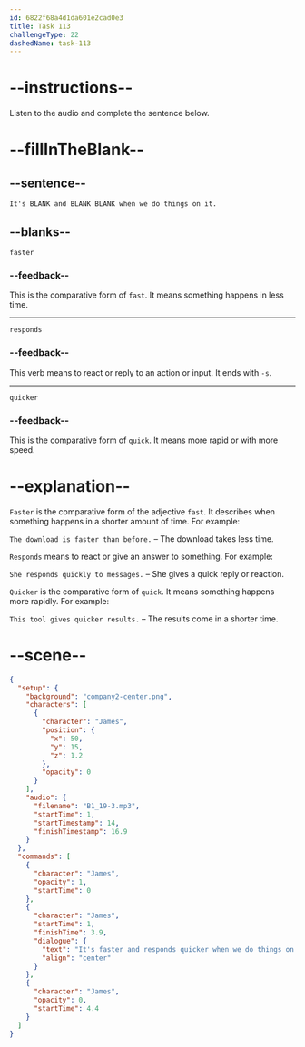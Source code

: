 ```yaml
---
id: 6822f68a4d1da601e2cad0e3
title: Task 113
challengeType: 22
dashedName: task-113
---
```


<!-- (Audio) James: It's faster and responds quicker when we do things on it. -->

# --instructions--

Listen to the audio and complete the sentence below.

# --fillInTheBlank--

## --sentence--

`It's BLANK and BLANK BLANK when we do things on it.`

## --blanks--

`faster`

### --feedback--

This is the comparative form of `fast`. It means something happens in less time.

---

`responds`

### --feedback--

This verb means to react or reply to an action or input. It ends with `-s`.

---

`quicker`

### --feedback--

This is the comparative form of `quick`. It means more rapid or with more speed.

# --explanation--

`Faster` is the comparative form of the adjective `fast`. It describes when something happens in a shorter amount of time. For example:

`The download is faster than before.` – The download takes less time.

`Responds` means to react or give an answer to something. For example:

`She responds quickly to messages.` – She gives a quick reply or reaction.

`Quicker` is the comparative form of `quick`. It means something happens more rapidly. For example:

`This tool gives quicker results.` – The results come in a shorter time.

# --scene--

```json
{
  "setup": {
    "background": "company2-center.png",
    "characters": [
      {
        "character": "James",
        "position": {
          "x": 50,
          "y": 15,
          "z": 1.2
        },
        "opacity": 0
      }
    ],
    "audio": {
      "filename": "B1_19-3.mp3",
      "startTime": 1,
      "startTimestamp": 14,
      "finishTimestamp": 16.9
    }
  },
  "commands": [
    {
      "character": "James",
      "opacity": 1,
      "startTime": 0
    },
    {
      "character": "James",
      "startTime": 1,
      "finishTime": 3.9,
      "dialogue": {
        "text": "It's faster and responds quicker when we do things on it.",
        "align": "center"
      }
    },
    {
      "character": "James",
      "opacity": 0,
      "startTime": 4.4
    }
  ]
}
```
